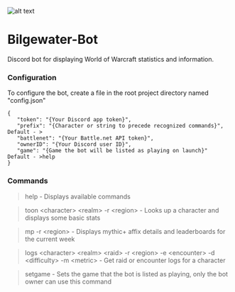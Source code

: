 ![alt text](https://i.imgur.com/HRm3cYX.png "I got what you need!")
# Bilgewater-Bot 
Discord bot for displaying World of Warcraft statistics and information.

### Configuration

To configure the bot, create a file in the root project directory named "config.json"

```
{
   "token": "{Your Discord app token}",
   "prefix": "{Character or string to precede recognized commands}", Default - >
   "battlenet": "{Your Battle.net API token}",
   "ownerID": "{Your Discord user ID}",
   "game": "{Game the bot will be listed as playing on launch}" Default - >help
}
```

### Commands

>help - Displays available commands

>toon \<character\> \<realm\> -r \<region\> - Looks up a character and displays some basic stats

>mp -r \<region\> - Displays mythic+ affix details and leaderboards for the current week
   
>logs \<character\> \<realm\> \<raid\> -r \<region\> -e \<encounter\> -d \<difficulty\> -m \<metric\> - Get raid or encounter logs for a character

>setgame - Sets the game that the bot is listed as playing, only the bot owner can use this command
